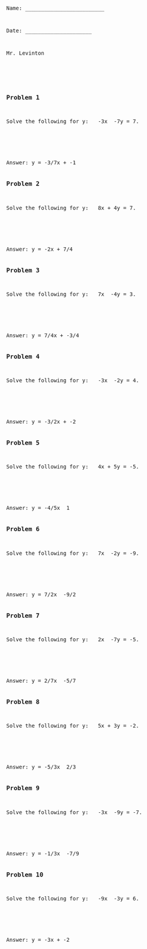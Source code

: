 ```python

```
<pre>
<div>
<p>Name: _________________________</p>                             
<p>Date: _____________________</p>
<p>Mr. Levinton</p> 


<div>
<h3>Problem 1</h3>
<p>Solve the following for y: &nbsp; -3x  -7y = 7.</p>
<br><br><br>
Answer: y = -3/7x + -1</div><div>
<h3>Problem 2</h3>
<p>Solve the following for y: &nbsp; 8x + 4y = 7.</p>
<br><br><br>
Answer: y = -2x + 7/4</div><div>
<h3>Problem 3</h3>
<p>Solve the following for y: &nbsp; 7x  -4y = 3.</p>
<br><br><br>
Answer: y = 7/4x + -3/4</div><div>
<h3>Problem 4</h3>
<p>Solve the following for y: &nbsp; -3x  -2y = 4.</p>
<br><br><br>
Answer: y = -3/2x + -2</div><div>
<h3>Problem 5</h3>
<p>Solve the following for y: &nbsp; 4x + 5y = -5.</p>
<br><br><br>
Answer: y = -4/5x  1</div><div>
<h3>Problem 6</h3>
<p>Solve the following for y: &nbsp; 7x  -2y = -9.</p>
<br><br><br>
Answer: y = 7/2x  -9/2</div><div>
<h3>Problem 7</h3>
<p>Solve the following for y: &nbsp; 2x  -7y = -5.</p>
<br><br><br>
Answer: y = 2/7x  -5/7</div><div>
<h3>Problem 8</h3>
<p>Solve the following for y: &nbsp; 5x + 3y = -2.</p>
<br><br><br>
Answer: y = -5/3x  2/3</div><div>
<h3>Problem 9</h3>
<p>Solve the following for y: &nbsp; -3x  -9y = -7.</p>
<br><br><br>
Answer: y = -1/3x  -7/9</div><div>
<h3>Problem 10</h3>
<p>Solve the following for y: &nbsp; -9x  -3y = 6.</p>
<br><br><br>
Answer: y = -3x + -2</div>